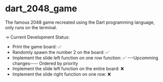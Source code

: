 # dart_2048_game
The famous 2048 game recreated using the Dart programming language, only runs on the terminal.

-> Current Development Status:
- Print the game board: ✅
- Randomly spawn the number 2 on the board: ✅
- Implement the slide left function on one row function: ✅
---Upcomming changes----
Ordered by priority 
- Implement the slide left function on the entire board: ❌
- Implement the slide right function on one row: ❌
